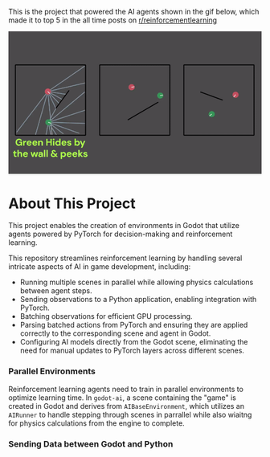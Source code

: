 This is the project that powered the AI agents shown in the gif below, which made it to top 5 in the all time posts on [r/reinforcementlearning](https://www.reddit.com/r/reinforcementlearning/comments/1hawyj5/2_ai_agents_playing_hide_and_seek_after_15/?utm_source=share&utm_medium=web3x&utm_name=web3xcss&utm_term=1&utm_content=share_button)

![gif](https://github.com/stokatyan/ReadMeMedia/blob/master/godot-ai-example.gif)

# About This Project
This project enables the creation of environments in Godot that utilize agents powered by PyTorch for decision-making and reinforcement learning.

This repository streamlines reinforcement learning by handling several intricate aspects of AI in game development, including:

- Running multiple scenes in parallel while allowing physics calculations between agent steps.
- Sending observations to a Python application, enabling integration with PyTorch.
- Batching observations for efficient GPU processing.
- Parsing batched actions from PyTorch and ensuring they are applied correctly to the corresponding scene and agent in Godot.
- Configuring AI models directly from the Godot scene, eliminating the need for manual updates to PyTorch layers across different scenes.

### Parallel Environments
Reinforcement learning agents need to train in parallel environments to optimize learning time.
In `godot-ai`, a scene containing the "game" is created in Godot and derives from `AIBaseEnvironment`, which utilizes an `AIRunner` to handle stepping through scenes in parrallel while also wiaitng for physics calculations from the engine to complete.

### Sending Data between Godot and Python
